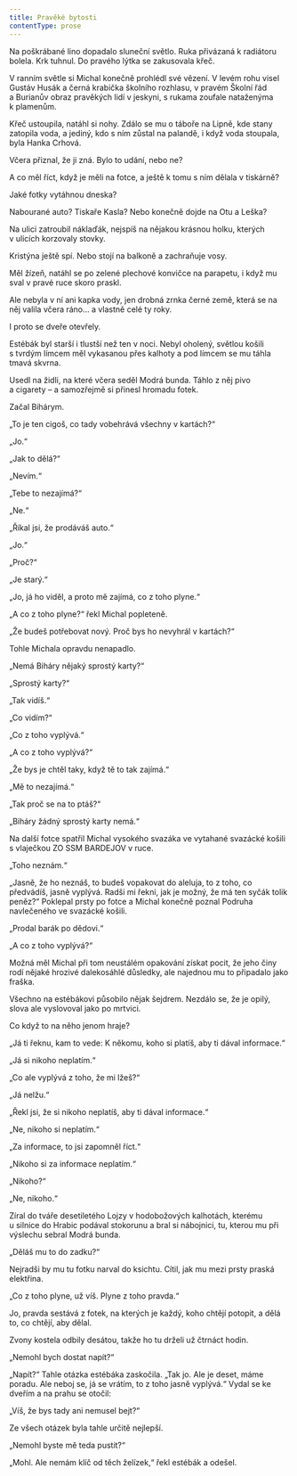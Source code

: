 ```yaml
---
title: Pravěké bytosti
contentType: prose
---
```


<section>

Na poškrábané lino dopadalo sluneční světlo. Ruka přivázaná k radiátoru bolela. Krk tuhnul. Do pravého lýtka se zakusovala křeč.

V ranním světle si Michal konečně prohlédl své vězení. V levém rohu visel Gustáv Husák a černá krabička školního rozhlasu, v pravém Školní řád a Burianův obraz pravěkých lidí v jeskyni, s rukama zoufale nataženýma k plamenům.

Křeč ustoupila, natáhl si nohy. Zdálo se mu o táboře na Lipně, kde stany zatopila voda, a jediný, kdo s ním zůstal na palandě, i když voda stoupala, byla Hanka Crhová.

Včera přiznal, že ji zná. Bylo to udání, nebo ne?

A co měl říct, když je měli na fotce, a ještě k tomu s ním dělala v tiskárně?

Jaké fotky vytáhnou dneska?

Nabourané auto? Tiskaře Kasla? Nebo konečně dojde na Otu a Leška?

Na ulici zatroubil náklaďák, nejspíš na nějakou krásnou holku, kterých v ulicích korzovaly stovky.

Kristýna ještě spí. Nebo stojí na balkoně a zachraňuje vosy.

Měl žízeň, natáhl se po zelené plechové konvičce na parapetu, i když mu sval v pravé ruce skoro praskl.

Ale nebyla v ní ani kapka vody, jen drobná zrnka černé země, která se na něj valila včera ráno… a vlastně celé ty roky.

I proto se dveře otevřely.

</section>

<section>

Estébák byl starší i tlustší než ten v noci. Nebyl oholený, světlou košili s tvrdým límcem měl vykasanou přes kalhoty a pod límcem se mu táhla tmavá skvrna.

Usedl na židli, na které včera seděl Modrá bunda. Táhlo z něj pivo a cigarety – a samozřejmě si přinesl hromadu fotek.

Začal Bihárym.

„To je ten cigoš, co tady vobehrává všechny v kartách?“

„Jo.“

„Jak to dělá?“

„Nevím.“

„Tebe to nezajímá?“

„Ne.“

„Říkal jsi, že prodáváš auto.“

„Jo.“

„Proč?“

„Je starý.“

„Jo, já ho viděl, a proto mě zajímá, co z toho plyne.“

„A co z toho plyne?“ řekl Michal popleteně.

„Že budeš potřebovat nový. Proč bys ho nevyhrál v kartách?“

Tohle Michala opravdu nenapadlo.

„Nemá Biháry nějaký sprostý karty?“

„Sprostý karty?“

„Tak vidíš.“

„Co vidím?“

„Co z toho vyplývá.“

„A co z toho vyplývá?“

„Že bys je chtěl taky, když tě to tak zajímá.“

„Mě to nezajímá.“

„Tak proč se na to ptáš?“

„Biháry žádný sprostý karty nemá.“

Na další fotce spatřil Michal vysokého svazáka ve vytahané svazácké košili s vlaječkou ZO SSM BARDEJOV v ruce.

„Toho neznám.“

„Jasně, že ho neznáš, to budeš vopakovat do aleluja, to z toho, co předvádíš, jasně vyplývá. Radši mi řekni, jak je možný, že má ten syčák tolik peněz?“ Poklepal prsty po fotce a Michal konečně poznal Podruha navlečeného ve svazácké košili.

„Prodal barák po dědovi.“

„A co z toho vyplývá?“

Možná měl Michal při tom neustálém opakování získat pocit, že jeho činy rodí nějaké hrozivé dalekosáhlé důsledky, ale najednou mu to připadalo jako fraška.

Všechno na estébákovi působilo nějak šejdrem. Nezdálo se, že je opilý, slova ale vyslovoval jako po mrtvici.

Co když to na něho jenom hraje?

„Já ti řeknu, kam to vede: K někomu, koho si platíš, aby ti dával informace.“

„Já si nikoho neplatím.“

„Co ale vyplývá z toho, že mi lžeš?“

„Já nelžu.“

„Řekl jsi, že si nikoho neplatíš, aby ti dával informace.“

„Ne, nikoho si neplatím.“

„Za informace, to jsi zapomněl říct.“

„Nikoho si za informace neplatím.“

„Nikoho?“

„Ne, nikoho.“

Zíral do tváře desetiletého Lojzy v hodobožových kalhotách, kterému u silnice do Hrabic podával stokorunu a bral si nábojnici, tu, kterou mu při výslechu sebral Modrá bunda.

„Děláš mu to do zadku?“

Nejradši by mu tu fotku narval do ksichtu. Cítil, jak mu mezi prsty praská elektřina.

„Co z toho plyne, už víš. Plyne z toho pravda.“

Jo, pravda sestává z fotek, na kterých je každý, koho chtějí potopit, a dělá to, co chtějí, aby dělal.

Zvony kostela odbily desátou, takže ho tu drželi už čtrnáct hodin.

„Nemohl bych dostat napít?“

„Napít?“ Tahle otázka estébáka zaskočila. „Tak jo. Ale je deset, máme poradu. Ale neboj se, já se vrátím, to z toho jasně vyplývá.“ Vydal se ke dveřím a na prahu se otočil:

„Víš, že bys tady ani nemusel bejt?“

Ze všech otázek byla tahle určitě nejlepší.

„Nemohl byste mě teda pustit?“

„Mohl. Ale nemám klíč od těch želízek,“ řekl estébák a odešel.

</section>
